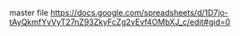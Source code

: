 master file
https://docs.google.com/spreadsheets/d/1D7jo-tAyQkmfYvVyT27nZ93ZkyFcZg2vEvf4OMbXJ_c/edit#gid=0
